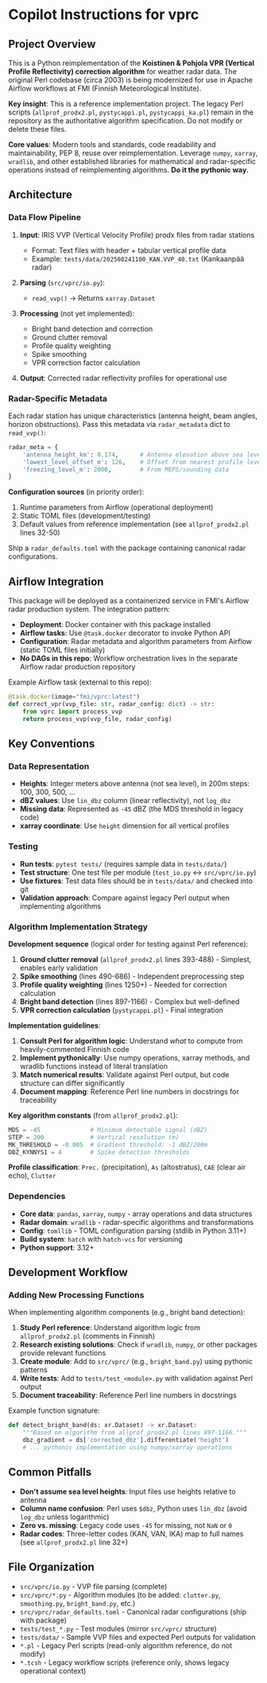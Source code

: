 # Copilot Instructions for vprc

## Project Overview

This is a Python reimplementation of the **Koistinen & Pohjola VPR (Vertical Profile Reflectivity) correction algorithm** for weather radar data. The original Perl codebase (circa 2003) is being modernized for use in Apache Airflow workflows at FMI (Finnish Meteorological Institute).

**Key insight**: This is a reference implementation project. The legacy Perl scripts (`allprof_prodx2.pl`, `pystycappi.pl`, `pystycappi_ka.pl`) remain in the repository as the authoritative algorithm specification. Do not modify or delete these files.

**Core values**: Modern tools and standards, code readability and maintainability, PEP 8, reuse over reimplementation. Leverage `numpy`, `xarray`, `wradlib`, and other established libraries for mathematical and radar-specific operations instead of reimplementing algorithms. **Do it the pythonic way.**

## Architecture

### Data Flow Pipeline

1. **Input**: IRIS VVP (Vertical Velocity Profile) prodx files from radar stations
   - Format: Text files with header + tabular vertical profile data
   - Example: `tests/data/202508241100_KAN.VVP_40.txt` (Kankaanpää radar)

2. **Parsing** (`src/vprc/io.py`):
   - `read_vvp()` → Returns `xarray.Dataset`

3. **Processing** (not yet implemented):
   - Bright band detection and correction
   - Ground clutter removal
   - Profile quality weighting
   - Spike smoothing
   - VPR correction factor calculation

4. **Output**: Corrected radar reflectivity profiles for operational use

### Radar-Specific Metadata

Each radar station has unique characteristics (antenna height, beam angles, horizon obstructions). Pass this metadata via `radar_metadata` dict to `read_vvp()`:

```python
radar_meta = {
    'antenna_height_km': 0.174,      # Antenna elevation above sea level
    'lowest_level_offset_m': 126,    # Offset from nearest profile level
    'freezing_level_m': 2000,        # From MEPS/sounding data
}
```

**Configuration sources** (in priority order):
1. Runtime parameters from Airflow (operational deployment)
2. Static TOML files (development/testing)
3. Default values from reference implementation (see `allprof_prodx2.pl` lines 32-50)

Ship a `radar_defaults.toml` with the package containing canonical radar configurations.

## Airflow Integration

This package will be deployed as a containerized service in FMI's Airflow radar production system. The integration pattern:

- **Deployment**: Docker container with this package installed
- **Airflow tasks**: Use `@task.docker` decorator to invoke Python API
- **Configuration**: Radar metadata and algorithm parameters from Airflow (static TOML files initially)
- **No DAGs in this repo**: Workflow orchestration lives in the separate Airflow radar production repository

Example Airflow task (external to this repo):
```python
@task.docker(image="fmi/vprc:latest")
def correct_vpr(vvp_file: str, radar_config: dict) -> str:
    from vprc import process_vvp
    return process_vvp(vvp_file, radar_config)
```

## Key Conventions

### Data Representation

- **Heights**: Integer meters above antenna (not sea level), in 200m steps: 100, 300, 500, ...
- **dBZ values**: Use `lin_dbz` column (linear reflectivity), not `log_dbz`
- **Missing data**: Represented as `-45` dBZ (the MDS threshold in legacy code)
- **xarray coordinate**: Use `height` dimension for all vertical profiles

### Testing

- **Run tests**: `pytest tests/` (requires sample data in `tests/data/`)
- **Test structure**: One test file per module (`test_io.py` ↔ `src/vprc/io.py`)
- **Use fixtures**: Test data files should be in `tests/data/` and checked into git
- **Validation approach**: Compare against legacy Perl output when implementing algorithms

### Algorithm Implementation Strategy

**Development sequence** (logical order for testing against Perl reference):

1. **Ground clutter removal** (`allprof_prodx2.pl` lines 393-488) - Simplest, enables early validation
2. **Spike smoothing** (lines 490-686) - Independent preprocessing step
3. **Profile quality weighting** (lines 1250+) - Needed for correction calculation
4. **Bright band detection** (lines 897-1166) - Complex but well-defined
5. **VPR correction calculation** (`pystycappi.pl`) - Final integration

**Implementation guidelines**:

1. **Consult Perl for algorithm logic**: Understand *what* to compute from heavily-commented Finnish code
2. **Implement pythonically**: Use numpy operations, xarray methods, and wradlib functions instead of literal translation
3. **Match numerical results**: Validate against Perl output, but code structure can differ significantly
4. **Document mapping**: Reference Perl line numbers in docstrings for traceability

**Key algorithm constants** (from `allprof_prodx2.pl`):
```python
MDS = -45              # Minimum detectable signal (dBZ)
STEP = 200             # Vertical resolution (m)
MK_THRESHOLD = -0.005  # Gradient threshold: -1 dBZ/200m
DBZ_KYNNYS1 = 4        # Spike detection thresholds
```

**Profile classification**: `Prec.` (precipitation), `As` (altostratus), `CAE` (clear air echo), `Clutter`

### Dependencies

- **Core data**: `pandas`, `xarray`, `numpy` - array operations and data structures
- **Radar domain**: `wradlib` - radar-specific algorithms and transformations
- **Config**: `tomllib` - TOML configuration parsing (stdlib in Python 3.11+)
- **Build system**: `hatch` with `hatch-vcs` for versioning
- **Python support**: 3.12+

## Development Workflow

### Adding New Processing Functions

When implementing algorithm components (e.g., bright band detection):

1. **Study Perl reference**: Understand algorithm logic from `allprof_prodx2.pl` (comments in Finnish)
2. **Research existing solutions**: Check if `wradlib`, `numpy`, or other packages provide relevant functions
3. **Create module**: Add to `src/vprc/` (e.g., `bright_band.py`) using pythonic patterns
4. **Write tests**: Add to `tests/test_<module>.py` with validation against Perl output
5. **Document traceability**: Reference Perl line numbers in docstrings

Example function signature:
```python
def detect_bright_band(ds: xr.Dataset) -> xr.Dataset:
    """Based on algorithm from allprof_prodx2.pl lines 897-1166."""
    dbz_gradient = ds['corrected_dbz'].differentiate('height')
    # ... pythonic implementation using numpy/xarray operations
```

## Common Pitfalls

- **Don't assume sea level heights**: Input files use heights relative to antenna
- **Column name confusion**: Perl uses `$dbz`, Python uses `lin_dbz` (avoid `log_dbz` unless logarithmic)
- **Zero vs. missing**: Legacy code uses `-45` for missing, not `NaN` or `0`
- **Radar codes**: Three-letter codes (KAN, VAN, IKA) map to full names (see `allprof_prodx2.pl` line 32+)

## File Organization

- `src/vprc/io.py` - VVP file parsing (complete)
- `src/vprc/*.py` - Algorithm modules (to be added: `clutter.py`, `smoothing.py`, `bright_band.py`, etc.)
- `src/vprc/radar_defaults.toml` - Canonical radar configurations (ship with package)
- `tests/test_*.py` - Test modules (mirror `src/vprc/` structure)
- `tests/data/` - Sample VVP files and expected Perl outputs for validation
- `*.pl` - Legacy Perl scripts (read-only algorithm reference, do not modify)
- `*.tcsh` - Legacy workflow scripts (reference only, shows legacy operational context)
